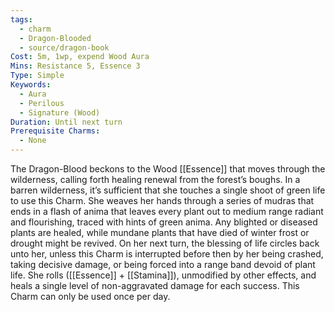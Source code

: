 ```yaml
---
tags:
  - charm
  - Dragon-Blooded
  - source/dragon-book
Cost: 5m, 1wp, expend Wood Aura
Mins: Resistance 5, Essence 3
Type: Simple
Keywords:
  - Aura
  - Perilous
  - Signature (Wood)
Duration: Until next turn
Prerequisite Charms:
  - None
---
```

The Dragon-Blood beckons to the Wood [[Essence]] that moves through the wilderness, calling forth healing renewal from the forest’s boughs. In a barren wilderness, it’s sufficient that she touches a single shoot of green life to use this Charm. She weaves her hands through a series of mudras that ends in a flash of anima that leaves every plant out to medium range radiant and flourishing, traced with hints of green anima. Any blighted or diseased plants are healed, while mundane plants that have died of winter frost or drought might be revived. On her next turn, the blessing of life circles back unto her, unless this Charm is interrupted before then by her being crashed, taking decisive damage, or being forced into a range band devoid of plant life. She rolls ([[Essence]] + [[Stamina]]), unmodified by other effects, and heals a single level of non-aggravated damage for each success. This Charm can only be used once per day.
